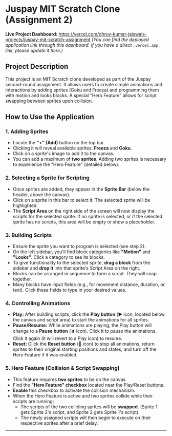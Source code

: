 # Juspay MIT Scratch Clone (Assignment 2)

**Live Project Dashboard:** https://vercel.com/dhruv-kumar-jaiswals-projects/juspay-mit-scratch-assignment
*(You can find the deployed application link through this dashboard. If you have a direct `.vercel.app` link, please update it here.)*

## Project Description

This project is an MIT Scratch clone developed as part of the Juspay second-round assignment. It allows users to create simple animations and interactions by adding sprites (Goku and Freeza) and programming them with motion and looks blocks. A special "Hero Feature" allows for script swapping between sprites upon collision.

## How to Use the Application

### 1. Adding Sprites
*   Locate the **"+" (Add)** button on the top bar.
*   Clicking it will reveal available sprites: **Freeza** and **Goku**.
*   Click on a sprite's image to add it to the canvas.
*   You can add a maximum of **two sprites**. Adding two sprites is necessary to experience the "Hero Feature" (detailed below).

### 2. Selecting a Sprite for Scripting
*   Once sprites are added, they appear in the **Sprite Bar** (below the header, above the canvas).
*   Click on a sprite in this bar to select it. The selected sprite will be highlighted.
*   The **Script Area** on the right side of the screen will now display the scripts for the selected sprite. If no sprite is selected, or if the selected sprite has no scripts, this area will be empty or show a placeholder.

### 3. Building Scripts
*   Ensure the sprite you want to program is selected (see step 2).
*   On the left sidebar, you'll find block categories like **"Motion"** and **"Looks"**. Click a category to see its blocks.
*   To give functionality to the selected sprite, **drag a block** from the sidebar and **drop it** into that sprite's Script Area on the right.
*   Blocks can be arranged in sequence to form a script. They will snap together.
*   Many blocks have input fields (e.g., for movement distance, duration, or text). Click these fields to type in your desired values.

### 4. Controlling Animations
*   **Play:** After building scripts, click the **Play button** (▶️ icon, located below the canvas and script area) to start the animations for all sprites.
*   **Pause/Resume:** While animations are playing, the Play button will change to a **Pause button** (⏸️ icon). Click it to pause the animations. Click it again (it will revert to a Play icon) to resume.
*   **Reset:** Click the **Reset button** (🔄 icon) to stop all animations, return sprites to their original starting positions and states, and turn off the Hero Feature if it was enabled.

### 5. Hero Feature (Collision & Script Swapping)
*   This feature requires **two sprites** to be on the canvas.
*   Find the **"Hero Feature" checkbox** located near the Play/Reset buttons.
*   **Enable** this checkbox to activate the collision mechanism.
*   When the Hero Feature is active and two sprites collide while their scripts are running:
    *   The scripts of the two colliding sprites will be **swapped**. (Sprite 1 gets Sprite 2's script, and Sprite 2 gets Sprite 1's script).
    *   The newly assigned scripts will then begin to execute on their respective sprites after a brief delay.

---

